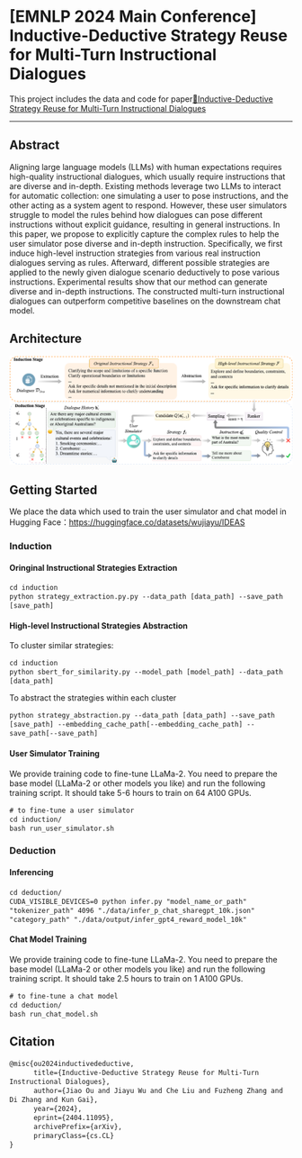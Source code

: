 # [EMNLP 2024 Main Conference] Inductive-Deductive Strategy Reuse for Multi-Turn Instructional Dialogues

This project includes the data and code for paper[📄Inductive-Deductive Strategy Reuse for Multi-Turn Instructional Dialogues](https://arxiv.org/pdf/2404.11095.pdf)

----------

## Abstract
Aligning large language models (LLMs) with human expectations requires high-quality instructional dialogues, which usually require instructions that are diverse and in-depth. 
Existing methods leverage two LLMs to interact for automatic collection: one simulating a user to pose instructions, and the other acting as a system agent to respond. 
However, these user simulators struggle to model the rules behind how dialogues can pose different instructions without explicit guidance, resulting in general instructions. 
In this paper, we propose to explicitly capture the complex rules to help the user simulator pose diverse and in-depth instruction. 
Specifically, we first induce high-level instruction strategies from various real instruction dialogues serving as rules. 
Afterward, different possible strategies are applied to the newly given dialogue scenario deductively to pose various instructions. 
Experimental results show that our method can generate diverse and in-depth instructions. The constructed multi-turn instructional dialogues can outperform competitive baselines on the downstream chat model.

## Architecture
![alt Arcitacture](./images/architecture.png)

## Getting Started

We place the data which used to train the user simulator and chat model in Hugging Face：https://huggingface.co/datasets/wujiayu/IDEAS
### Induction

#### Oringinal Instructional Strategies Extraction
``` 
cd induction
python strategy_extraction.py.py --data_path [data_path] --save_path [save_path]
``` 

#### High-level Instructional Strategies Abstraction
To cluster similar strategies:
```
cd induction
python sbert_for_similarity.py --model_path [model_path] --data_path [data_path]
```
To abstract the strategies within each cluster 
```
python strategy_abstraction.py --data_path [data_path] --save_path [save_path] --embedding_cache_path[--embedding_cache_path] --save_path[--save_path]
``` 


#### User Simulator Training
We provide training code to fine-tune LLaMa-2. You need to prepare the base model (LLaMa-2 or other models you like) and run the following training script. It should take 5-6 hours to train on 64 A100 GPUs.
```
# to fine-tune a user simulator
cd induction/
bash run_user_simulator.sh
```

### Deduction

#### Inferencing
```
cd deduction/
CUDA_VISIBLE_DEVICES=0 python infer.py "model_name_or_path" "tokenizer_path" 4096 "./data/infer_p_chat_sharegpt_10k.json"  "category_path" "./data/output/infer_gpt4_reward_model_10k"
```
#### Chat Model Training
We provide training code to fine-tune LLaMa-2. You need to prepare the base model (LLaMa-2 or other models you like) and run the following training script. It should take 2.5 hours to train on 1 A100 GPUs. 
```
# to fine-tune a chat model
cd deduction/
bash run_chat_model.sh
```
## Citation
```
@misc{ou2024inductivedeductive,
      title={Inductive-Deductive Strategy Reuse for Multi-Turn Instructional Dialogues}, 
      author={Jiao Ou and Jiayu Wu and Che Liu and Fuzheng Zhang and Di Zhang and Kun Gai},
      year={2024},
      eprint={2404.11095},
      archivePrefix={arXiv},
      primaryClass={cs.CL}
}
```
